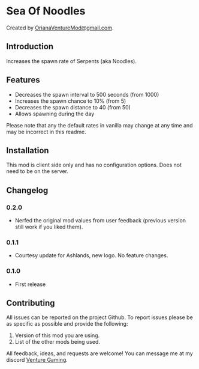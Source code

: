 # Sea Of Noodles

Created by [OrianaVentureMod@gmail.com](https://github.com/OrianaVenture/VentureValheim).

## Introduction

Increases the spawn rate of Serpents (aka Noodles).

## Features

* Decreases the spawn interval to 500 seconds (from 1000)
* Increases the spawn chance to 10% (from 5)
* Decreases the spawn distance to 40 (from 50)
* Allows spawning during the day

Please note that any the default rates in vanilla may change at any time and may be incorrect in this readme.

## Installation

This mod is client side only and has no configuration options. Does not need to be on the server.

## Changelog

### 0.2.0

* Nerfed the original mod values from user feedback (previous version still work if you liked them).

### 0.1.1

* Courtesy update for Ashlands, new logo. No feature changes.

### 0.1.0

* First release

## Contributing

All issues can be reported on the project Github. To report issues please be as specific as possible and provide the following:

1. Version of this mod you are using.
2. List of the other mods being used.

All feedback, ideas, and requests are welcome! You can message me at my discord [Venture Gaming](https://discord.gg/tAd5hapt88).
